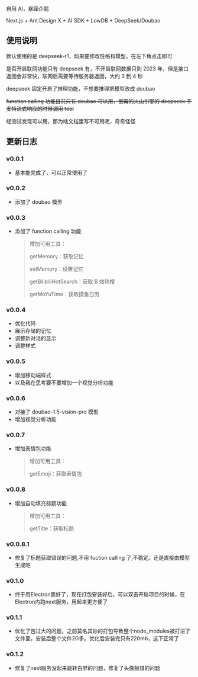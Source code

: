 自用 AI，暴躁企鹅

Next.js + Ant Design X + AI SDK + LowDB + DeepSeek/Doubao

## 使用说明

默认使用的是 deepseek-r1，如果要修改性格和模型，在左下角点击即可

是否开启联网功能只有 deepseek 有，不开启联网数据只到 2023 年，但是接口返回会非常快，联网后需要等待服务器返回，大约 3 到 4 秒

deepseek 固定开启了推理功能，不想要推理把模型改成 doubao

~~function calling 功能目前只有 doubao 可以用，倒霉的火山引擎的 deepseek 不支持流式响应的时候调用 tool~~

经测试发现可以用，那为啥文档里写不可用呢，奇奇怪怪

## 更新日志

### v0.0.1

- 基本能完成了，可以正常使用了

### v0.0.2

- 添加了 doubao 模型

### v0.0.3

- 添加了 function calling 功能

  > 增加可用工具：
  >
  > getMemory：获取记忆
  >
  > setMemory：设置记忆
  >
  > getBilibiliHotSearch：获取 B 站热搜
  >
  > getMoYuTime：获取摸鱼日历

### v0.0.4

- 优化代码
- 展示存储的记忆
- 调整新对话的显示
- 调整样式

### v0.0.5

- 增加移动端样式
- 以及我在思考要不要增加一个视觉分析功能

### v0.0.6

- 对接了 doubao-1.5-vision-pro 模型
- 增加视觉分析功能

### v0.0.7

- 增加表情包功能

  > 增加可用工具：
  >
  > getEmoji：获取表情包

### v0.0.8

- 增加自动填充标题功能

  > 增加可用工具：
  >
  > getTitle：获取标题

### v0.0.8.1

- 修复了标题获取错误的问题,不用 fuction calling 了,不稳定。还是直接由模型生成吧

### v0.1.0

- 终于用Electron裹好了，现在打包安装好后，可以双击开启项目的时候，在Electron内跑next服务，用起来更方便了

### v0.1.1

- 优化了包过大的问题，之前莫名其妙的打包导致整个node_modules被打进了文件里，安装后整个文件2G多。优化后安装完只有220mb，这下正常了

### v0.1.2

- 修复了next服务没起来跳转白屏的问题，修复了头像报错的问题